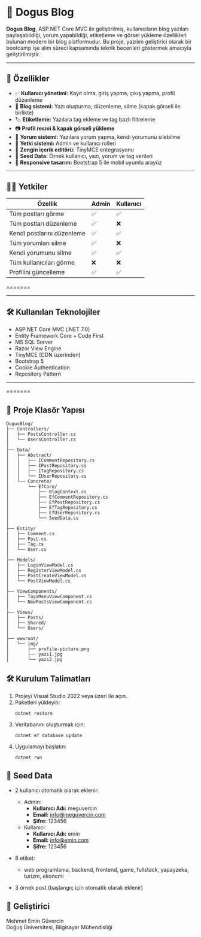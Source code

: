 # 📝 Dogus Blog

**Dogus Blog**, ASP.NET Core MVC ile geliştirilmiş, kullanıcıların blog yazıları paylaşabildiği, yorum yapabildiği, etiketleme ve görsel yükleme özellikleri bulunan modern bir blog platformudur. Bu proje, yazılım geliştirici olarak bir bootcamp işe alım süreci kapsamında teknik becerileri göstermek amacıyla geliştirilmiştir.

---

## 🚀 Özellikler

- ✅ **Kullanıcı yönetimi:** Kayıt olma, giriş yapma, çıkış yapma, profil düzenleme
- 📝 **Blog sistemi:** Yazı oluşturma, düzenleme, silme (kapak görseli ile birlikte)
- 🏷️ **Etiketleme:** Yazılara tag ekleme ve tag bazlı filtreleme
- 📷 **Profil resmi & kapak görseli yükleme**
- 💬 **Yorum sistemi:** Yazılara yorum yapma, kendi yorumunu silebilme
- 🔐 **Yetki sistemi:** Admin ve kullanıcı rolleri
- 🧠 **Zengin içerik editörü:** TinyMCE entegrasyonu
- 🧪 **Seed Data:** Örnek kullanıcı, yazı, yorum ve tag verileri
- 📱 **Responsive tasarım:** Bootstrap 5 ile mobil uyumlu arayüz

---

## 🧑‍💻 Yetkiler

| Özellik                    | Admin | Kullanıcı |
| -------------------------- | ----- | --------- |
| Tüm postları görme         | ✅    | ✅        |
| Tüm postları düzenleme     | ✅    | ❌        |
| Kendi postlarını düzenleme | ✅    | ✅        |
| Tüm yorumları silme        | ✅    | ❌        |
| Kendi yorumunu silme       | ✅    | ✅        |
| Tüm kullanıcıları görme    | ❌    | ❌        |
| Profilini güncelleme       | ✅    | ✅        |
=======

---

## 🛠️ Kullanılan Teknolojiler

- ASP.NET Core MVC (.NET 7.0)
- Entity Framework Core + Code First
- MS SQL Server
- Razor View Engine
- TinyMCE (CDN üzerinden)
- Bootstrap 5
- Cookie Authentication
- Repository Pattern

---
=======
## 📁 Proje Klasör Yapısı

```
DogusBlog/
├── Controllers/
│   ├── PostsController.cs
│   └── UsersController.cs
│
├── Data/
│   ├── Abstract/
│   │   ├── ICommentRepository.cs
│   │   ├── IPostRepository.cs
│   │   ├── ITagRepository.cs
│   │   └── IUserRepository.cs
│   └── Concrete/
│       └── EfCore/
│           ├── BlogContext.cs
│           ├── EfCommentRepository.cs
│           ├── EfPostRepository.cs
│           ├── EfTagRepository.cs
│           ├── EfUserRepository.cs
│           └── SeedData.cs
│
├── Entity/
│   ├── Comment.cs
│   ├── Post.cs
│   ├── Tag.cs
│   └── User.cs
│
├── Models/
│   ├── LoginViewModel.cs
│   ├── RegisterViewModel.cs
│   ├── PostCreateViewModel.cs
│   └── PostViewModel.cs
│
├── ViewComponents/
│   ├── TagsMenuViewComponent.cs
│   └── NewPostsViewComponent.cs
│
├── Views/
│   ├── Posts/
│   ├── Shared/
│   └── Users/
│
├── wwwroot/
│   └── img/
│       ├── profile-picture.png
│       ├── yazı1.jpg
│       └── yazı2.jpg
```
## 🛠️ Kurulum Talimatları

1. Projeyi Visual Studio 2022 veya üzeri ile açın.
2. Paketleri yükleyin:
   ```
   dotnet restore
   ```
3. Veritabanını oluşturmak için:
   ```
   dotnet ef database update
   ```
4. Uygulamayı başlatın:
   ```
   dotnet run
   ```

## 🌱 Seed Data

- 2 kullanıcı otomatik olarak eklenir:
  - Admin:
    - **Kullanıcı Adı:** meguvercin
    - **Email:** info@meguvercin.com
    - **Şifre:** 123456
  - Kullanıcı:
    - **Kullanıcı Adı:** emin
    - **Email:** info@emin.com
    - **Şifre:** 123456

- 8 etiket:
  - web programlama, backend, frontend, game, fullstack, yapayzeka, turizm, ekonomi

- 3 örnek post (başlangıç için otomatik olarak eklenir)

## 👤 Geliştirici

Mehmet Emin Güvercin  
Doğuş Üniversitesi, Bilgisayar Mühendisliği
